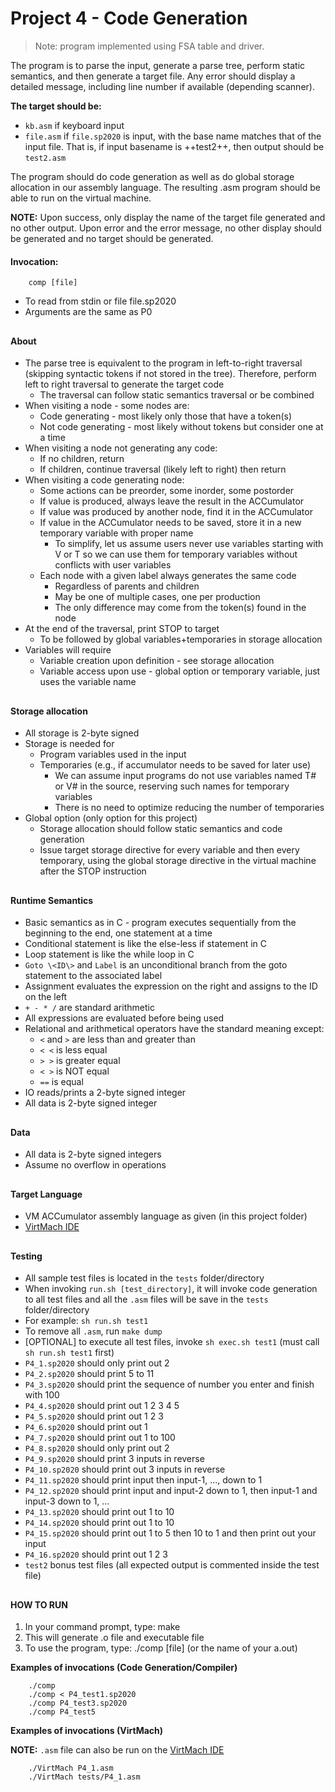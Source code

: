 # Project 4 - Code Generation 
> Note: program implemented using FSA table and driver.

The program is to parse the input, generate a parse tree, perform static semantics, and then generate a target file. Any error should display a detailed message, including line number if available (depending scanner).  

**The target should be:**
* `kb.asm` if keyboard input 
* `file.asm` if `file.sp2020` is input, with the base name matches that of the input file. That is, if input basename is ++test2++, then output should be `test2.asm` 

The program should do code generation as well as do global storage allocation in our assembly language. The resulting .asm program should be able to run on the virtual machine. 

**NOTE:** Upon success, only display the name of the target file generated and no other output. Upon error and the error message, no other display should be generated and no target should be generated. 

#### Invocation: 
```
    comp [file] 
```
* To read from stdin or file file.sp2020 
* Arguments are the same as P0
##

#### About
* The parse tree is equivalent to the program in left-to-right traversal (skipping syntactic tokens if not stored in the tree). Therefore, perform left to right traversal to generate the target code
    * The traversal can follow static semantics traversal or be combined
* When visiting a node - some nodes are:
    * Code generating - most likely only those that have a token(s)
    * Not code generating - most likely without tokens but consider one at a time
* When visiting a node not generating any code:
    * If no children, return
    * If children, continue traversal (likely left to right) then return
* When visiting a code generating node:
    * Some actions can be preorder, some inorder, some postorder
    * If value is produced, always leave the result in the ACCumulator
    * If value was produced by another node, find it in the ACCumulator
    * If value in the ACCumulator needs to be saved, store it in a new temporary variable with proper name
        * To simplify, let us assume users never use variables starting with V or T so we can use them for temporary variables without conflicts with user variables
    * Each node with a given label always generates the same code
        * Regardless of parents and children
        * May be one of multiple cases, one per production
        * The only difference may come from the token(s) found in the node
* At the end of the traversal, print STOP to target
    *  To be followed by global variables+temporaries in storage allocation
*  Variables will require
    *  Variable creation upon definition - see storage allocation
    *  Variable access upon use - global option or temporary variable, just uses the variable name
##

#### Storage allocation
* All storage is 2-byte signed
* Storage is needed for
    * Program variables used in the input
    * Temporaries (e.g., if accumulator needs to be saved for later use)
        * We can assume input programs do not use variables named T# or V# in the source, reserving such names for temporary variables
        * There is no need to optimize reducing the number of temporaries
* Global option (only option for this project)
    * Storage allocation should follow static semantics and code generation
    * Issue target storage directive for every variable and then every temporary, using the global storage directive in the virtual machine after the STOP instruction
##

#### Runtime Semantics
* Basic semantics as in C - program executes sequentially from the beginning to the end, one statement at a time
* Conditional statement is like the else-less if statement in C
* Loop statement is like the while loop in C
* `Goto \<ID\>` and `Label` is an unconditional branch from the goto statement to the associated label
* Assignment evaluates the expression on the right and assigns to the ID on the left
* `+ - * /` are standard arithmetic
* All expressions are evaluated before being used
* Relational and arithmetical operators have the standard meaning except:
	* `<` and `>` are less than and greater than
	* `< <` is less equal
	* `> >`  is greater equal
	* `< >` is NOT equal
	* `==` is equal
* IO reads/prints a 2-byte signed integer
* All data is 2-byte signed integer
##

#### Data
* All data is 2-byte signed integers
* Assume no overflow in operations
##

#### Target Language
* VM ACCumulator assembly language as given (in this project folder)
* [VirtMach IDE](https://comp.umsl.edu/assembler/index)
##

#### Testing
* All sample test files is located in the `tests` folder/directory
* When invoking `run.sh [test_directory]`, it will invoke code generation to all test files and all the `.asm` files will be save in the `tests` folder/directory
* For example: `sh run.sh test1`
* To remove all `.asm`, run `make dump`
* [OPTIONAL] to execute all test files, invoke `sh exec.sh test1` (must call `sh run.sh test1` first)
* `P4_1.sp2020` should only print out 2
* `P4_2.sp2020` should print 5 to 11
* `P4_3.sp2020` should print the sequence of number you enter and finish with 100
* `P4_4.sp2020` should print out 1 2 3 4 5
* `P4_5.sp2020` should print out 1 2 3
* `P4_6.sp2020` should print out 1
* `P4_7.sp2020` should print out 1 to 100
* `P4_8.sp2020` should only print out 2
* `P4_9.sp2020` should print 3 inputs in reverse
* `P4_10.sp2020` should print out 3 inputs in reverse
* `P4_11.sp2020` should print input then input-1, ..., down to 1
* `P4_12.sp2020` should print input and input-2 down to 1, then input-1 and input-3 down to 1, ...
* `P4_13.sp2020` should print out 1 to 10
* `P4_14.sp2020` should print out 1 to 10
* `P4_15.sp2020` should print out 1 to 5 then 10 to 1 and then print out your input
* `P4_16.sp2020` should print out 1 2 3
* `test2` bonus test files (all expected output is commented inside the test file)
##

#### HOW TO RUN
1. In your command prompt, type: make
2. This will generate .o file and executable file
3. To use the program, type: ./comp [file] (or the name of your a.out)

**Examples of invocations (Code Generation/Compiler)**
```
    ./comp 
    ./comp < P4_test1.sp2020
    ./comp P4_test3.sp2020
    ./comp P4_test5
```

**Examples of invocations (VirtMach)**

**NOTE:** `.asm` file can also be run on the [VirtMach IDE](https://comp.umsl.edu/assembler/index)
```
    ./VirtMach P4_1.asm 
    ./VirtMach tests/P4_1.asm
```

